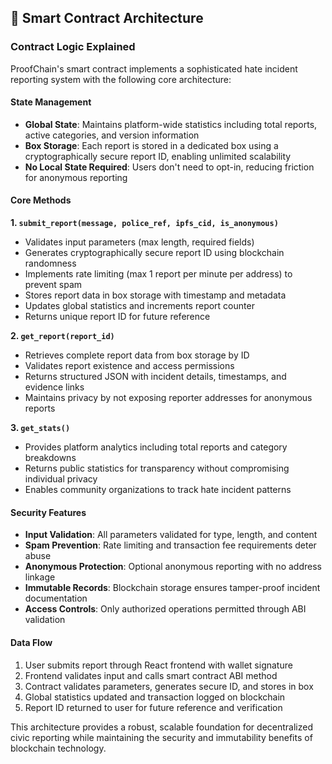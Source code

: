 ## 🧠 Smart Contract Architecture

### **Contract Logic Explained**

ProofChain's smart contract implements a sophisticated hate incident reporting system with the following core architecture:

#### **State Management**
- **Global State**: Maintains platform-wide statistics including total reports, active categories, and version information
- **Box Storage**: Each report is stored in a dedicated box using a cryptographically secure report ID, enabling unlimited scalability
- **No Local State Required**: Users don't need to opt-in, reducing friction for anonymous reporting

#### **Core Methods**

**1. `submit_report(message, police_ref, ipfs_cid, is_anonymous)`**
- Validates input parameters (max length, required fields)
- Generates cryptographically secure report ID using blockchain randomness
- Implements rate limiting (max 1 report per minute per address) to prevent spam
- Stores report data in box storage with timestamp and metadata
- Updates global statistics and increments report counter
- Returns unique report ID for future reference

**2. `get_report(report_id)`**
- Retrieves complete report data from box storage by ID
- Validates report existence and access permissions
- Returns structured JSON with incident details, timestamps, and evidence links
- Maintains privacy by not exposing reporter addresses for anonymous reports

**3. `get_stats()`**
- Provides platform analytics including total reports and category breakdowns
- Returns public statistics for transparency without compromising individual privacy
- Enables community organizations to track hate incident patterns

#### **Security Features**
- **Input Validation**: All parameters validated for type, length, and content
- **Spam Prevention**: Rate limiting and transaction fee requirements deter abuse  
- **Anonymous Protection**: Optional anonymous reporting with no address linkage
- **Immutable Records**: Blockchain storage ensures tamper-proof incident documentation
- **Access Controls**: Only authorized operations permitted through ABI validation

#### **Data Flow**
1. User submits report through React frontend with wallet signature
2. Frontend validates input and calls smart contract ABI method
3. Contract validates parameters, generates secure ID, and stores in box
4. Global statistics updated and transaction logged on blockchain  
5. Report ID returned to user for future reference and verification

This architecture provides a robust, scalable foundation for decentralized civic reporting while maintaining the security and immutability benefits of blockchain technology.
